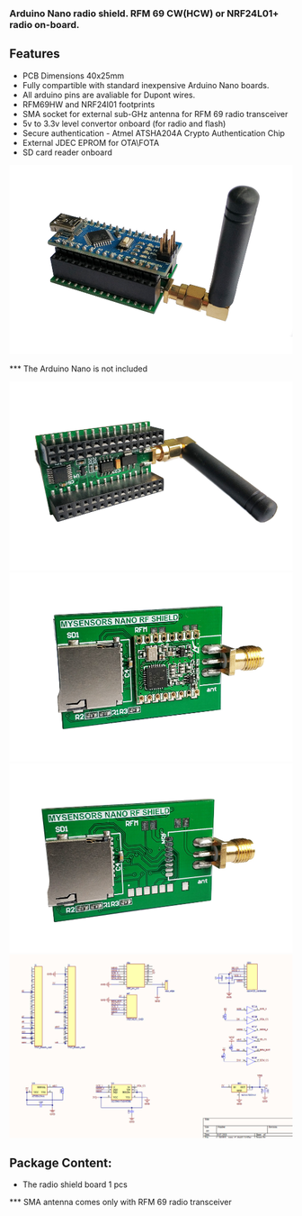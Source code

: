 ### Arduino Nano radio shield. RFM 69 CW(HCW)  or NRF24L01+ radio on-board. 


## Features
- PCB Dimensions 40x25mm
- Fully compartible with standard inexpensive Arduino Nano boards.
- All arduino pins are avaliable for Dupont wires.
- RFM69HW and NRF24l01 footprints
- SMA socket for external sub-GHz antenna for RFM 69 radio transceiver
- 5v to 3.3v level convertor onboard (for radio and flash)
- Secure authentication - Atmel ATSHA204A Crypto Authentication Chip
- External JDEC EPROM for OTA\FOTA
- SD card reader onboard


![Arduino Nano RFM sheild]( https://github.com/EasySensors/nanoShield/blob/master/nano_rf_shiels_top2.jpg?raw=true)

*** The Arduino Nano is not included

![Arduino Nano RFM sheild]( https://github.com/EasySensors/nanoShield/blob/master/nano_rf_shiels_top1.jpg?raw=true)
![Arduino Nano RFM sheild]( https://github.com/EasySensors/nanoShield/blob/master/nano_rf_shiels_bottom1.jpg?raw=true)
![Arduino Nano RFM sheild]( https://github.com/EasySensors/nanoShield/blob/master/nano_rf_shiels_bottom2.jpg?raw=true)
![Arduino Nano RFM sheild]( https://github.com/EasySensors/nanoShield/blob/master/schem.jpg?raw=true)



## Package Content:
-	The radio shield board 1 pcs

*** SMA antenna comes only with RFM 69 radio transceiver

 
